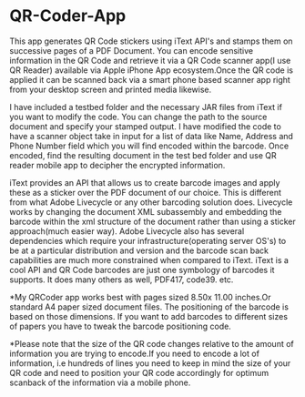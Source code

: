 # QR-Coder-App
This app generates QR Code stickers using iText API's and stamps them on successive pages of a PDF Document. You can encode sensitive information in the QR Code and retrieve it via a QR Code scanner app(I use QR Reader) available via Apple iPhone App ecosystem.Once the QR code is applied it can be scanned back via a smart phone based scanner app right from your desktop screen and printed media likewise. 

I have included a testbed folder and the necessary JAR files from iText if you want to modify the code.
You can change the path to the source document and specify your stamped output. 
I have modified the code to have a scanner object take in input for a list of data like Name, Address and Phone Number field which you will find encoded within the barcode. Once encoded, find the resulting document in the test bed folder and use QR reader mobile app to decipher the encrypted information.

iText provides an API that allows us to create barcode images and apply these as a sticker over the PDF document of our choice. This is different from what Adobe Livecycle or any other barcoding solution does. Livecycle works by changing the document XML subassembly and embedding the barcode within the xml structure of the document rather than using a sticker approach(much easier way). Adobe Livecycle also has several dependencies which require your infrastructure(operating server OS's) to be at a particular distribution and version and the barcode scan back capabilities are much more constrained when compared to iText. iText is a cool API and QR Code barcodes are just one symbology of barcodes it supports. It does many others as well, PDF417, code39. etc. 

*My QRCoder app works best with pages sized 8.50x 11.00 inches.Or standard A4 paper sized document files. The positioning of the barcode is based on those dimensions. If you want to add barcodes to different sizes of papers you have to tweak the barcode positioning code. 

*Please note that the size of the QR code changes relative to the amount of information you are trying to encode.If you need to encode a lot of information, i.e hundreds of lines you need to keep in mind the size of your QR code and need to position your QR code accordingly for optimum scanback of the information via a mobile phone. 
